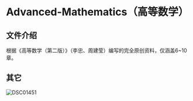# Advanced-Mathematics（高等数学）
## 文件介绍
根据《高等数学（第二版）》（李忠、周建莹）编写的完全原创资料，仅涵盖6~10章。
## 其它
![DSC01451](https://user-images.githubusercontent.com/107938588/174832400-0e94840a-f659-42a8-a21d-c2a5ec5651e6.JPG)

